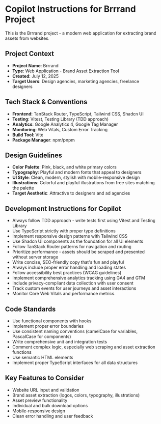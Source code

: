 # Copilot Instructions for Brrrand Project

<!-- Use this file to provide workspace-specific custom instructions to Copilot. For more details, visit https://code.visualstudio.com/docs/copilot/copilot-customization#_use-a-githubcopilot-instructionsmd-file -->

This is the Brrrand project - a modern web application for extracting brand assets from websites.

## Project Context
- **Project Name**: Brrrand
- **Type**: Web Application - Brand Asset Extraction Tool
- **Created**: July 12, 2025
- **Target Users**: Design agencies, marketing agencies, freelance designers

## Tech Stack & Conventions
- **Frontend**: TanStack Router, TypeScript, Tailwind CSS, Shadcn UI
- **Testing**: Vitest, Testing Library (TDD approach)
- **Analytics**: Google Analytics 4, Google Tag Manager
- **Monitoring**: Web Vitals, Custom Error Tracking
- **Build Tool**: Vite
- **Package Manager**: npm/pnpm

## Design Guidelines
- **Color Palette**: Pink, black, and white primary colors
- **Typography**: Playful and modern fonts that appeal to designers
- **UI Style**: Clean, modern, stylish with mobile-responsive design
- **Illustrations**: Colorful and playful illustrations from free sites matching the palette
- **Target Aesthetic**: Attractive to designers and ad agencies

## Development Instructions for Copilot
- Always follow TDD approach - write tests first using Vitest and Testing Library
- Use TypeScript strictly with proper type definitions
- Implement responsive design patterns with Tailwind CSS
- Use Shadcn UI components as the foundation for all UI elements
- Follow TanStack Router patterns for navigation and routing
- Prioritize performance - assets should be scraped and presented without server storage
- Write concise, SEO-friendly copy that's fun and playful
- Always include proper error handling and loading states
- Follow accessibility best practices (WCAG guidelines)
- Implement comprehensive analytics tracking using GA4 and GTM
- Include privacy-compliant data collection with user consent
- Track custom events for user journeys and asset interactions
- Monitor Core Web Vitals and performance metrics

## Code Standards
- Use functional components with hooks
- Implement proper error boundaries
- Use consistent naming conventions (camelCase for variables, PascalCase for components)
- Write comprehensive unit and integration tests
- Comment complex logic, especially web scraping and asset extraction functions
- Use semantic HTML elements
- Implement proper TypeScript interfaces for all data structures

## Key Features to Consider
- Website URL input and validation
- Brand asset extraction (logos, colors, typography, illustrations)
- Asset preview functionality
- Individual and bulk download options
- Mobile-responsive design
- Clean error handling and user feedback

